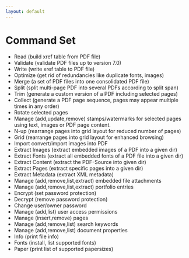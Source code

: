 ```yaml
---
layout: default
---
```


# Command Set

* Read (build xref table from PDF file)
* Validate (validate PDF files up to version 7.0)
* Write (write xref table to PDF file)
* Optimize (get rid of redundancies like duplicate fonts, images)
* Merge (a set of PDF files into one consolidated PDF file)
* Split (split multi-page PDF into several PDFs according to split span)
* Trim (generate a custom version of a PDF including selected pages)
* Collect (generate a PDF page sequence, pages may appear multiple times in any order)
* Rotate selected pages
* Manage (add,update,remove) stamps/watermarks for selected pages using text, images or PDF page content.
* N-up (rearrange pages into grid layout for reduced number of pages)
* Grid (rearrange pages into grid layout for enhanced browsing)
* Import convert/import images into PDF
* Extract Images (extract embedded images of a PDF into a given dir)
* Extract Fonts (extract all embedded fonts of a PDF file into a given dir)
* Extract Content (extract the PDF-Source into given dir)
* Extract Pages (extract specific pages into a given dir)
* Extract Metadata (extract XML metadata)
* Manage (add,remove,list,extract) embedded file attachments
* Manage (add,remove,list,extract) portfolio entries
* Encrypt (set password protection)
* Decrypt (remove password protection)
* Change user/owner password
* Manage (add,list) user access permissions
* Manage (insert,remove) pages
* Manage (add,remove,list) search keywords
* Manage (add,remove,list) document properties
* Info (print file info)
* Fonts (install, list supported fonts)
* Paper (print list of supported papersizes)